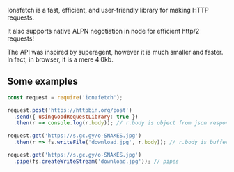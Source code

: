 
Ionafetch is a fast, efficient, and user-friendly library for making HTTP requests.

It also supports native ALPN negotiation in node for efficient http/2 requests!

The API was inspired by superagent, however it is much smaller and faster.
In fact, in browser, it is a mere 4.0kb.



## Some examples

```javascript
const request = require('ionafetch');

request.post('https://httpbin.org/post')
  .send({ usingGoodRequestLibrary: true })
  .then(r => console.log(r.body)); // r.body is object from json response

request.get('https://s.gc.gy/o-SNAKES.jpg')
  .then(r => fs.writeFile('download.jpg', r.body)); // r.body is buffer

request.get('https://s.gc.gy/o-SNAKES.jpg')
  .pipe(fs.createWriteStream('download.jpg')); // pipes
```

